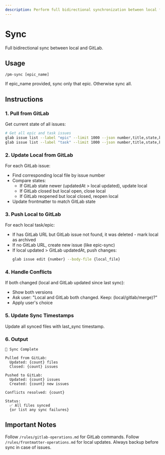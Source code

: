 ```yaml
---
description: Perform full bidirectional synchronization between local files and GitLab issues with conflict resolution
---
```


# Sync

Full bidirectional sync between local and GitLab.

## Usage
```
/pm-sync [epic_name]
```

If epic_name provided, sync only that epic. Otherwise sync all.

## Instructions

### 1. Pull from GitLab

Get current state of all issues:
```bash
# Get all epic and task issues
glab issue list --label "epic" --limit 1000 --json number,title,state,body,labels,updatedAt
glab issue list --label "task" --limit 1000 --json number,title,state,body,labels,updatedAt
```

### 2. Update Local from GitLab

For each GitLab issue:
- Find corresponding local file by issue number
- Compare states:
  - If GitLab state newer (updatedAt > local updated), update local
  - If GitLab closed but local open, close local
  - If GitLab reopened but local closed, reopen local
- Update frontmatter to match GitLab state

### 3. Push Local to GitLab

For each local task/epic:
- If has GitLab URL but GitLab issue not found, it was deleted - mark local as archived
- If no GitLab URL, create new issue (like epic-sync)
- If local updated > GitLab updatedAt, push changes:
  ```bash
  glab issue edit {number} --body-file {local_file}
  ```

### 4. Handle Conflicts

If both changed (local and GitLab updated since last sync):
- Show both versions
- Ask user: "Local and GitLab both changed. Keep: (local/gitlab/merge)?"
- Apply user's choice

### 5. Update Sync Timestamps

Update all synced files with last_sync timestamp.

### 6. Output

```
🔄 Sync Complete

Pulled from GitLab:
  Updated: {count} files
  Closed: {count} issues
  
Pushed to GitLab:
  Updated: {count} issues
  Created: {count} new issues
  
Conflicts resolved: {count}

Status:
  ✅ All files synced
  {or list any sync failures}
```

## Important Notes

Follow `/rules/gitlab-operations.md` for GitLab commands.
Follow `/rules/frontmatter-operations.md` for local updates.
Always backup before sync in case of issues.
